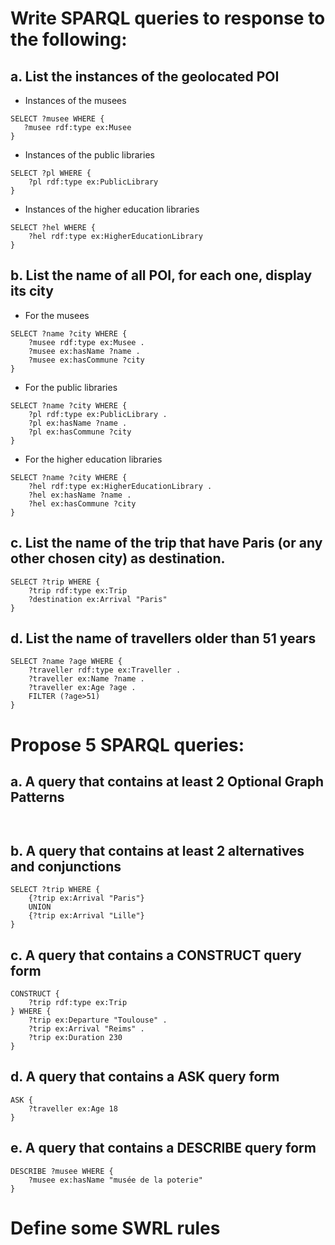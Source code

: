 # Write SPARQL queries to response to the following:
## a. List the instances of the geolocated POI 
- Instances of the musees 
 ``` SPARQL
SELECT ?musee WHERE {
    ?musee rdf:type ex:Musee
}
 ```
 - Instances of the public libraries 
``` SPARQL
SELECT ?pl WHERE {
    ?pl rdf:type ex:PublicLibrary
}
```
- Instances of the higher education libraries
``` SPARQL
SELECT ?hel WHERE {
    ?hel rdf:type ex:HigherEducationLibrary
}
```

## b. List the name of all POI, for each one, display its city
- For the musees 
``` SPARQL
SELECT ?name ?city WHERE {
    ?musee rdf:type ex:Musee .
    ?musee ex:hasName ?name . 
    ?musee ex:hasCommune ?city
}
```
- For the public libraries 
``` SPARQL
SELECT ?name ?city WHERE {
    ?pl rdf:type ex:PublicLibrary .
    ?pl ex:hasName ?name . 
    ?pl ex:hasCommune ?city
}
```
- For the higher education libraries
``` SPARQL
SELECT ?name ?city WHERE {
    ?hel rdf:type ex:HigherEducationLibrary .
    ?hel ex:hasName ?name . 
    ?hel ex:hasCommune ?city
}
```

## c. List the name of the trip that have Paris (or any other chosen city) as destination. 
``` SPARQL
SELECT ?trip WHERE {
    ?trip rdf:type ex:Trip
    ?destination ex:Arrival "Paris"
}
```
## d. List the name of travellers older than 51 years 
``` SPARQL
SELECT ?name ?age WHERE {
    ?traveller rdf:type ex:Traveller .
    ?traveller ex:Name ?name . 
    ?traveller ex:Age ?age . 
    FILTER (?age>51)
}
```
# Propose 5 SPARQL queries: 
## a. A query that contains at least 2 Optional Graph Patterns
``` SPARQL


```
## b. A query that  contains at least 2 alternatives and conjunctions 
``` SPARQL
SELECT ?trip WHERE {
    {?trip ex:Arrival "Paris"}
    UNION
    {?trip ex:Arrival "Lille"}
}
```
## c. A query that contains a CONSTRUCT query form 
``` SPARQL
CONSTRUCT {
    ?trip rdf:type ex:Trip
} WHERE {
    ?trip ex:Departure "Toulouse" .
    ?trip ex:Arrival "Reims" .
    ?trip ex:Duration 230
}
```
## d. A query that contains a ASK query form 
``` SPARQL
ASK {
    ?traveller ex:Age 18
}
```
## e. A query that contains a DESCRIBE query form 
``` SPARQL
DESCRIBE ?musee WHERE {
    ?musee ex:hasName "musée de la poterie" 
}
```

# Define some SWRL rules